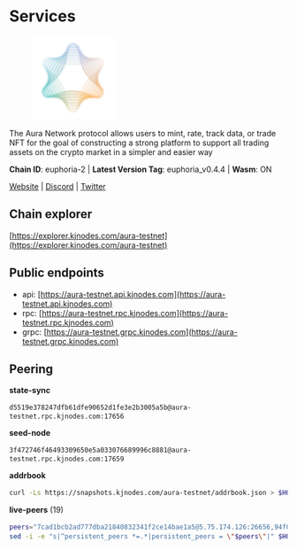 # Services

<figure><img src="https://raw.githubusercontent.com/kj89/cosmos-images/main/logos/aura.png" width="150" alt=""><figcaption></figcaption></figure>

The Aura Network protocol allows users to mint, rate, track data,  or trade NFT for the goal of constructing a strong platform to  support all trading assets on the crypto market in a simpler and easier way

**Chain ID**: euphoria-2 | **Latest Version Tag**: euphoria_v0.4.4 | **Wasm**: ON

[Website](https://aura.network) | [Discord](https://discord.gg/hpvF5QcWRf) | [Twitter](https://twitter.com/AuraNetworkHQ)




## Chain explorer
[https://explorer.kjnodes.com/aura-testnet](https://explorer.kjnodes.com/aura-testnet)

## Public endpoints

* api: [https://aura-testnet.api.kjnodes.com](https://aura-testnet.api.kjnodes.com)
* rpc: [https://aura-testnet.rpc.kjnodes.com](https://aura-testnet.rpc.kjnodes.com)
* grpc: [https://aura-testnet.grpc.kjnodes.com](https://aura-testnet.grpc.kjnodes.com)

## Peering

**state-sync**

```text
d5519e378247dfb61dfe90652d1fe3e2b3005a5b@aura-testnet.rpc.kjnodes.com:17656
```

**seed-node**

```text
3f472746f46493309650e5a033076689996c8881@aura-testnet.rpc.kjnodes.com:17659
```

**addrbook**
```bash
curl -Ls https://snapshots.kjnodes.com/aura-testnet/addrbook.json > $HOME/.aura/config/addrbook.json
```

**live-peers** (19)
```bash
peers="7cad1bcb2ad777dba21840832341f2ce14bae1a5@5.75.174.126:26656,94f09cc1e0d2357c8c8423589c42dc7721387a60@176.9.44.113:26686,2694dd6c739393ad7066dc384e41a21b334f5a35@142.132.223.189:26656,b2394ad608075aa405cdf4ab55e36376d93f7b1d@65.108.206.118:56656,e3dbeeeb2dea9912610b92a436dfe3cb831a94e4@65.108.195.29:36126,d5519e378247dfb61dfe90652d1fe3e2b3005a5b@65.109.68.190:17656,7bc01325a59434dffaeef624c1c5f5f7b9fc826b@135.181.215.116:27656,e874935eee84c8313dbb52ba497aed2d8d1f1245@65.108.237.231:27656,2e1407476ad3566eb11ac92ad1df4782c7ba83dd@18.143.61.108:26656,7812205773ac30f3d47200ac2391c79896c60135@54.254.220.113:26656,e7d497959ae94823a70fc4c1c7fe2bc31b2ead57@135.181.143.48:28656,6ef01ca6714aa8127d1b21b5339909ca6319dae0@144.76.97.251:26776,f758144073cd69baabcb1ff04d1d1f0f1200f728@85.10.200.221:29656,0770c2687cc34d59ca62270960d3ffcad6e42cf8@65.108.233.44:21656,fdcc8f1ca406213d79947c5f38920a085ed90c0f@144.202.72.17:26676,bfef15bb8b4cbc4fb777aa33e75e6064cc1ba5bf@185.144.99.14:26656,3d6b07bdb11754c8c8512525dac109d8bdee3857@65.21.53.39:7656,402173d6f0715cd152a8df8e5db198811ced5603@38.242.206.189:26656,31f11907b83ab12d86910ad0c9217ca62a5b8d5d@35.239.82.160:26656"
sed -i -e "s|^persistent_peers *=.*|persistent_peers = \"$peers\"|" $HOME/.aura/config/config.toml
```
